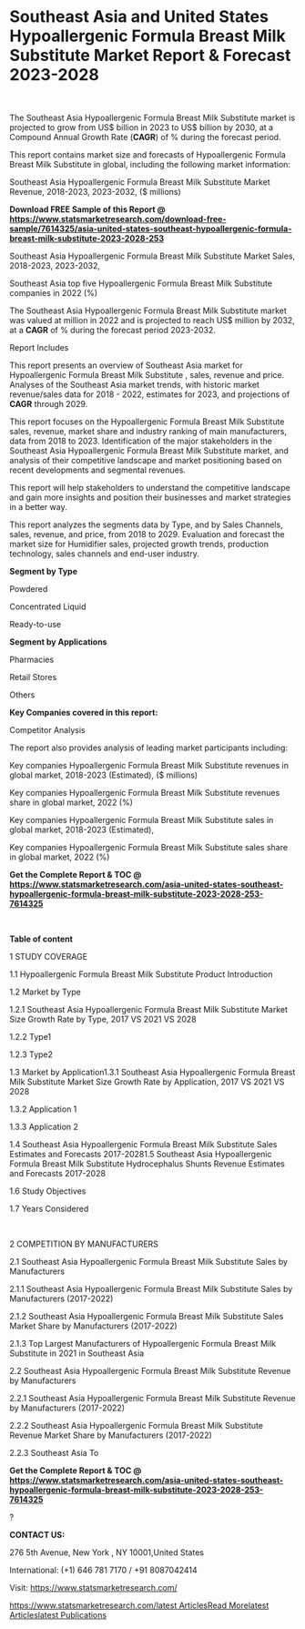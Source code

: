 <h1>Southeast Asia and United States Hypoallergenic Formula Breast Milk Substitute Market Report & Forecast 2023-2028</h1><br/><p>The Southeast Asia Hypoallergenic Formula Breast Milk Substitute market is projected to grow from US$ billion in 2023 to US$ billion by 2030, at a Compound Annual Growth Rate (<strong>CAGR</strong>) of % during the forecast period.</p>
 
 
 
 <p>This report contains market size and forecasts of Hypoallergenic Formula Breast Milk Substitute in global, including the following market information:</p>
 
 
 
 <p>Southeast Asia Hypoallergenic Formula Breast Milk Substitute Market Revenue, 2018-2023, 2023-2032, ($ millions)</p>
 
 
 
 <p><strong>Download FREE Sample of this Report @ <a href="https://www.statsmarketresearch.com/download-free-sample/7614325/asia-united-states-southeast-hypoallergenic-formula-breast-milk-substitute-2023-2028-253">https://www.statsmarketresearch.com/download-free-sample/7614325/asia-united-states-southeast-hypoallergenic-formula-breast-milk-substitute-2023-2028-253</a></strong></p>
 
 
 
 <p>Southeast Asia Hypoallergenic Formula Breast Milk Substitute Market Sales, 2018-2023, 2023-2032,</p>
 
 
 
 <p>Southeast Asia top five Hypoallergenic Formula Breast Milk Substitute companies in 2022 (%)</p>
 
 
 
 <p>The Southeast Asia Hypoallergenic Formula Breast Milk Substitute market was valued at million in 2022 and is projected to reach US$ million by 2032, at a <strong>CAGR</strong> of % during the forecast period 2023-2032.</p>
 
 
 
 <p>Report Includes</p>
 
 
 
 <p>This report presents an overview of Southeast Asia market for Hypoallergenic Formula Breast Milk Substitute , sales, revenue and price. Analyses of the Southeast Asia market trends, with historic market revenue/sales data for 2018 - 2022, estimates for 2023, and projections of <strong>CAGR</strong> through 2029.</p>
 
 
 
 <p>This report focuses on the Hypoallergenic Formula Breast Milk Substitute sales, revenue, market share and industry ranking of main manufacturers, data from 2018 to 2023. Identification of the major stakeholders in the Southeast Asia Hypoallergenic Formula Breast Milk Substitute market, and analysis of their competitive landscape and market positioning based on recent developments and segmental revenues.</p>
 
 
 
 <p>This report will help stakeholders to understand the competitive landscape and gain more insights and position their businesses and market strategies in a better way.</p>
 
 
 
 <p>This report analyzes the segments data by Type, and by Sales Channels, sales, revenue, and price, from 2018 to 2029. Evaluation and forecast the market size for Humidifier sales, projected growth trends, production technology, sales channels and end-user industry.</p>
 
 
 
 <p><strong>Segment by Type</strong></p>
 
 
 
 <p>Powdered</p>
 
 
 
 <p>Concentrated Liquid</p>
 
 
 
 <p>Ready-to-use</p>
 
 
 
 <p><strong>Segment <strong><strong>by Applications</strong></strong></strong></p>
 
 
 
 <p>Pharmacies</p>
 
 
 
 <p>Retail Stores</p>
 
 
 
 <p>Others</p>
 
 
 
 <p><strong>Key Companies covered in this report:</strong></p>
 
 
 
 <p>Competitor Analysis</p>
 
 
 
 <p>The report also provides analysis of leading market participants including:</p>
 
 
 
 <p>Key companies Hypoallergenic Formula Breast Milk Substitute revenues in global market, 2018-2023 (Estimated), ($ millions)</p>
 
 
 
 <p>Key companies Hypoallergenic Formula Breast Milk Substitute revenues share in global market, 2022 (%)</p>
 
 
 
 <p>Key companies Hypoallergenic Formula Breast Milk Substitute sales in global market, 2018-2023 (Estimated),</p>
 
 
 
 <p>Key companies Hypoallergenic Formula Breast Milk Substitute sales share in global market, 2022 (%)</p>
 
 
 
 <div><b>Get the Complete Report & TOC @ <a href="https://www.statsmarketresearch.com/asia-united-states-southeast-hypoallergenic-formula-breast-milk-substitute-2023-2028-253-7614325">https://www.statsmarketresearch.com/asia-united-states-southeast-hypoallergenic-formula-breast-milk-substitute-2023-2028-253-7614325</a></b></div>
 
 
 
 <p><br />
 
 <b>Table of content</b></p>
 
 
 
 <p>1 STUDY COVERAGE<br />
 
 1.1 Hypoallergenic Formula Breast Milk Substitute Product Introduction<br />
 
 1.2 Market by Type<br />
 
 1.2.1 Southeast Asia Hypoallergenic Formula Breast Milk Substitute Market Size Growth Rate by Type, 2017 VS 2021 VS 2028<br />
 
 1.2.2 Type1<br />
 
 1.2.3 Type2<br />
 
 1.3 Market by Application1.3.1 Southeast Asia Hypoallergenic Formula Breast Milk Substitute Market Size Growth Rate by Application, 2017 VS 2021 VS 2028<br />
 
 1.3.2 Application 1<br />
 
 1.3.3 Application 2<br />
 
 1.4 Southeast Asia Hypoallergenic Formula Breast Milk Substitute Sales Estimates and Forecasts 2017-20281.5 Southeast Asia Hypoallergenic Formula Breast Milk Substitute Hydrocephalus Shunts Revenue Estimates and Forecasts 2017-2028<br />
 
 1.6 Study Objectives<br />
 
 1.7 Years Considered<br />
 
 <br />
 
 2 COMPETITION BY MANUFACTURERS<br />
 
 2.1 Southeast Asia Hypoallergenic Formula Breast Milk Substitute Sales by Manufacturers<br />
 
 2.1.1 Southeast Asia Hypoallergenic Formula Breast Milk Substitute Sales by Manufacturers (2017-2022)<br />
 
 2.1.2 Southeast Asia Hypoallergenic Formula Breast Milk Substitute Sales Market Share by Manufacturers (2017-2022)<br />
 
 2.1.3 Top Largest Manufacturers of Hypoallergenic Formula Breast Milk Substitute in 2021 in Southeast Asia<br />
 
 2.2 Southeast Asia Hypoallergenic Formula Breast Milk Substitute Revenue by Manufacturers<br />
 
 2.2.1 Southeast Asia Hypoallergenic Formula Breast Milk Substitute Revenue by Manufacturers (2017-2022)<br />
 
 2.2.2 Southeast Asia Hypoallergenic Formula Breast Milk Substitute Revenue Market Share by Manufacturers (2017-2022)<br />
 
 2.2.3 Southeast Asia To</p>
 
 
 
 <div><b>Get the Complete Report & TOC @ <a href="https://www.statsmarketresearch.com/asia-united-states-southeast-hypoallergenic-formula-breast-milk-substitute-2023-2028-253-7614325">https://www.statsmarketresearch.com/asia-united-states-southeast-hypoallergenic-formula-breast-milk-substitute-2023-2028-253-7614325</a></b></div>
 
 
 
 <p>? </p>
 
 
 
 <p><b>CONTACT US:</b><br />
 
 276 5th Avenue, New York , NY 10001,United States<br />
 
 International: (+1) 646 781 7170 / +91 8087042414<br />
 
 Visit: <a href="https://www.statsmarketresearch.com/">https://www.statsmarketresearch.com/</a><br />
 
 <a href="https://gyeongbokgung.com">https://www.statsmarketresearch.com/</a><a href="https://hallyeomaritime.com">latest Articles</a><a href="https://jingwansa.com">Read More</a><a href="https://nguoiviet.jp/">latest Articles</a><a href="https://www.intelmarketresearch.com/">latest Publications</a></p>
